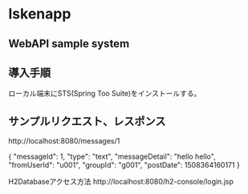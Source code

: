 # lskenapp

## WebAPI sample system

## 導入手順 

ローカル端末にSTS(Spring Too Suite)をインストールする。



## サンプルリクエスト、レスポンス 
http://localhost:8080/messages/1

{
"messageId": 1,
"type": "text",
"messageDetail": "hello hello",
"fromUserId": "u001",
"groupId": "g001",
"postDate": 1508364160171
}

H2Databaseアクセス方法
http://localhost:8080/h2-console/login.jsp
